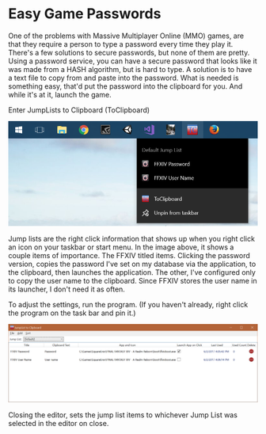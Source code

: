 # Easy Game Passwords
One of the problems with Massive Multiplayer Online (MMO) games, are that they require a person to type a password every time they play it. There's a few solutions to secure passwords, but none of them are pretty. Using a password service, you can have a secure password that looks like it was made from a HASH algorithm, but is hard to type. A solution is to have a text file to copy from and paste into the password. What is needed is something easy, that'd put the password into the clipboard for you. And while it's at it, launch the game.

Enter JumpLists to Clipboard (ToClipboard)

![To Clipboard](/resources/ToClipboard.png?raw=true "To Clipboard")

Jump lists are the right click information that shows up when you right click an icon on your taskbar or start menu. In the image above, it shows a couple items of importance. The FFXIV titled items. Clicking the password version, copies the password I've set on my database via the application, to the clipboard, then launches the application. The other, I've configured only to copy the user name to the clipboard. Since FFXIV stores the user name in its launcher, I don't need it as often.

To adjust the settings, run the program. (If you haven't already, right click the program on the task bar and pin it.)

![To Clipboard Editor](/resources/Editor.png?raw=true "To Clipboard Editor")

Closing the editor, sets the jump list items to whichever Jump List was selected in the editor on close.
